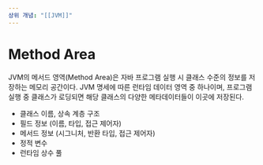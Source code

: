 ```yaml
---
상위 개념: "[[JVM]]"
---
```

# Method Area
JVM의 메서드 영역(Method Area)은 자바 프로그램 실행 시 클래스 수준의 정보를 저장하는 메모리 공간이다. JVM 명세에 따른 런타임 데이터 영역 중 하나이며, 프로그램 실행 중 클래스가 로딩되면 해당 클래스의 다양한 메타데이터들이 이곳에 저장된다.

* 클래스 이름, 상속 계층 구조
* 필드 정보 (이름, 타입, 접근 제어자)
* 메서드 정보 (시그니처, 반환 타입, 접근 제어자)
* 정적 변수
* 런타임 상수 풀